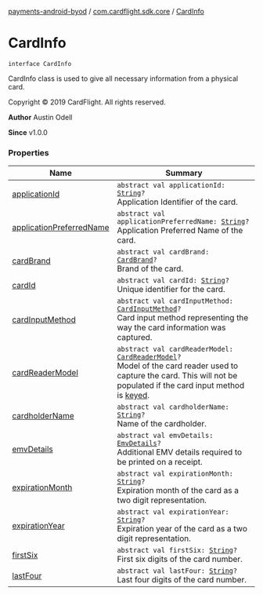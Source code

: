 [payments-android-byod](../../index.md) / [com.cardflight.sdk.core](../index.md) / [CardInfo](./index.md)

# CardInfo

`interface CardInfo`

CardInfo class is used to give all necessary information from a physical card.

Copyright © 2019 CardFlight. All rights reserved.

**Author**
Austin Odell

**Since**
v1.0.0

### Properties

| Name | Summary |
|---|---|
| [applicationId](application-id.md) | `abstract val applicationId: `[`String`](https://kotlinlang.org/api/latest/jvm/stdlib/kotlin/-string/index.html)`?`<br>Application Identifier of the card. |
| [applicationPreferredName](application-preferred-name.md) | `abstract val applicationPreferredName: `[`String`](https://kotlinlang.org/api/latest/jvm/stdlib/kotlin/-string/index.html)`?`<br>Application Preferred Name of the card. |
| [cardBrand](card-brand.md) | `abstract val cardBrand: `[`CardBrand`](../../com.cardflight.sdk.core.enums/-card-brand/index.md)`?`<br>Brand of the card. |
| [cardId](card-id.md) | `abstract val cardId: `[`String`](https://kotlinlang.org/api/latest/jvm/stdlib/kotlin/-string/index.html)`?`<br>Unique identifier for the card. |
| [cardInputMethod](card-input-method.md) | `abstract val cardInputMethod: `[`CardInputMethod`](../../com.cardflight.sdk.core.enums/-card-input-method/index.md)`?`<br>Card input method representing the way the card information was captured. |
| [cardReaderModel](card-reader-model.md) | `abstract val cardReaderModel: `[`CardReaderModel`](../../com.cardflight.sdk.core.enums/-card-reader-model/index.md)`?`<br>Model of the card reader used to capture the card. This will not be populated if the card input method is [keyed](../../com.cardflight.sdk.core.enums/-card-input-method/-k-e-y.md). |
| [cardholderName](cardholder-name.md) | `abstract val cardholderName: `[`String`](https://kotlinlang.org/api/latest/jvm/stdlib/kotlin/-string/index.html)`?`<br>Name of the cardholder. |
| [emvDetails](emv-details.md) | `abstract val emvDetails: `[`EmvDetails`](../-emv-details/index.md)`?`<br>Additional EMV details required to be printed on a receipt. |
| [expirationMonth](expiration-month.md) | `abstract val expirationMonth: `[`String`](https://kotlinlang.org/api/latest/jvm/stdlib/kotlin/-string/index.html)`?`<br>Expiration month of the card as a two digit representation. |
| [expirationYear](expiration-year.md) | `abstract val expirationYear: `[`String`](https://kotlinlang.org/api/latest/jvm/stdlib/kotlin/-string/index.html)`?`<br>Expiration year of the card as a two digit representation. |
| [firstSix](first-six.md) | `abstract val firstSix: `[`String`](https://kotlinlang.org/api/latest/jvm/stdlib/kotlin/-string/index.html)`?`<br>First six digits of the card number. |
| [lastFour](last-four.md) | `abstract val lastFour: `[`String`](https://kotlinlang.org/api/latest/jvm/stdlib/kotlin/-string/index.html)`?`<br>Last four digits of the card number. |
